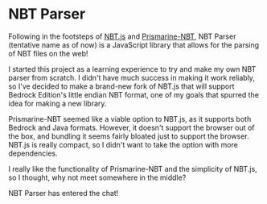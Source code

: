 # NBT Parser

Following in the footsteps of [NBT.js](https://github.com/sjmulder/nbt-js) and [Prismarine-NBT](https://github.com/PrismarineJS/prismarine-nbt), NBT Parser (tentative name as of now) is a JavaScript library that allows for the parsing of NBT files on the web!

I started this project as a learning experience to try and make my own NBT parser from scratch. I didn't have much success in making it work reliably, so I've decided to make a brand-new fork of NBT.js that will support Bedrock Edition's little endian NBT format, one of my goals that spurred the idea for making a new library.

Prismarine-NBT seemed like a viable option to NBT.js, as it supports both Bedrock and Java formats. However, it doesn't support the browser out of the box, and bundling it seems fairly bloated just to support the browser. NBT.js is really compact, so I didn't want to take the option with more dependencies.

I really like the functionality of Prismarine-NBT and the simplicity of NBT.js, so I thought, why not meet somewhere in the middle?

NBT Parser has entered the chat!